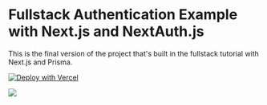 # Fullstack Authentication Example with Next.js and NextAuth.js

This is the final version of the project that's built in the fullstack tutorial with Next.js and Prisma.

[![Deploy with Vercel](https://vercel.com/button)](https://vercel.com/import/git?env=DATABASE_URL,GITHUB_ID,GITHUB_SECRET,NEXTAUTH_URL)

![](https://imgur.com/GH0PXi4.png)



